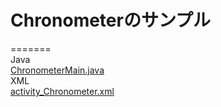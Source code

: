 # Chronometerのサンプル  
=======  
Java  
[ChronometerMain.java](src/net/xypenguin/Chronometer/ChronometerMain.java)  
XML  
[activity_Chronometer.xml](res/layout/activity_Chronometer.xml)
